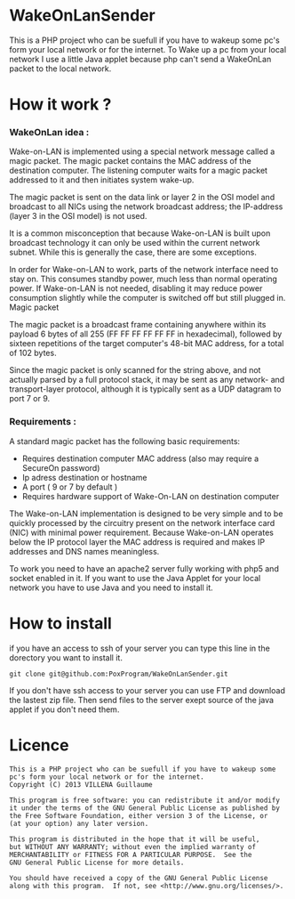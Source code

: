 WakeOnLanSender
===============

This is a PHP project who can be suefull if you have to wakeup some pc's form your local network or for the internet.
To Wake up a pc from your local network I use a little Java applet because php can't send a WakeOnLan packet to the local network.

How it work ?
=============

### WakeOnLan idea :

Wake-on-LAN is implemented using a special network message called a magic packet. The magic packet contains the MAC address of the destination computer. The listening computer waits for a magic packet addressed to it and then initiates system wake-up.

The magic packet is sent on the data link or layer 2 in the OSI model and broadcast to all NICs using the network broadcast address; the IP-address (layer 3 in the OSI model) is not used.

It is a common misconception that because Wake-on-LAN is built upon broadcast technology it can only be used within the current network subnet. While this is generally the case, there are some exceptions.

In order for Wake-on-LAN to work, parts of the network interface need to stay on. This consumes standby power, much less than normal operating power. If Wake-on-LAN is not needed, disabling it may reduce power consumption slightly while the computer is switched off but still plugged in.
Magic packet

The magic packet is a broadcast frame containing anywhere within its payload 6 bytes of all 255 (FF FF FF FF FF FF in hexadecimal), followed by sixteen repetitions of the target computer's 48-bit MAC address, for a total of 102 bytes.

Since the magic packet is only scanned for the string above, and not actually parsed by a full protocol stack, it may be sent as any network- and transport-layer protocol, although it is typically sent as a UDP datagram to port 7 or 9.

### Requirements :

A standard magic packet has the following basic requirements:

   * Requires destination computer MAC address (also may require a SecureOn password)
   * Ip adress destination or hostname
   * A port ( 9 or 7 by default )
   * Requires hardware support of Wake-On-LAN on destination computer

The Wake-on-LAN implementation is designed to be very simple and to be quickly processed by the circuitry present on the network interface card (NIC) with minimal power requirement. Because Wake-on-LAN operates below the IP protocol layer the MAC address is required and makes IP addresses and DNS names meaningless.

To work you need to have an apache2 server fully working with php5 and socket enabled in it.
If you want to use the Java Applet for your local network you have to use Java and you need to install it.



How to install
==============

if you have an access to ssh of your server you can type this line in the dorectory you want to install it.
	
	git clone git@github.com:PoxProgram/WakeOnLanSender.git
	
If you don't have ssh access to your server you can use FTP and download the lastest zip file.
Then send files to the server exept source of the java applet if you don't need them.


Licence
=======

	This is a PHP project who can be suefull if you have to wakeup some
	pc's form your local network or for the internet. 
	Copyright (C) 2013 VILLENA Guillaume

    This program is free software: you can redistribute it and/or modify
    it under the terms of the GNU General Public License as published by
    the Free Software Foundation, either version 3 of the License, or
    (at your option) any later version.

    This program is distributed in the hope that it will be useful,
    but WITHOUT ANY WARRANTY; without even the implied warranty of
    MERCHANTABILITY or FITNESS FOR A PARTICULAR PURPOSE.  See the
    GNU General Public License for more details.

    You should have received a copy of the GNU General Public License
    along with this program.  If not, see <http://www.gnu.org/licenses/>.